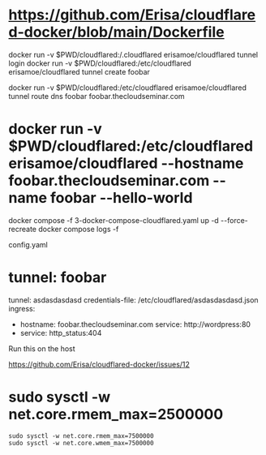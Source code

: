 # https://github.com/Erisa/cloudflared-docker/blob/main/Dockerfile

docker run -v $PWD/cloudflared:/.cloudflared erisamoe/cloudflared tunnel login
docker run -v $PWD/cloudflared:/etc/cloudflared erisamoe/cloudflared tunnel create foobar


docker run -v $PWD/cloudflared:/etc/cloudflared erisamoe/cloudflared tunnel route dns foobar foobar.thecloudseminar.com

# docker run -v $PWD/cloudflared:/etc/cloudflared erisamoe/cloudflared --hostname foobar.thecloudseminar.com --name foobar --hello-world

docker compose -f 3-docker-compose-cloudflared.yaml up -d --force-recreate
docker compose logs -f



config.yaml

# tunnel: foobar
tunnel: asdasdasdasd
credentials-file: /etc/cloudflared/asdasdasdasd.json
ingress:
  - hostname: foobar.thecloudseminar.com
    service: http://wordpress:80
  - service: http_status:404


Run this on the host

https://github.com/Erisa/cloudflared-docker/issues/12

#	sudo sysctl -w net.core.rmem_max=2500000
```
sudo sysctl -w net.core.rmem_max=7500000
sudo sysctl -w net.core.wmem_max=7500000
```
